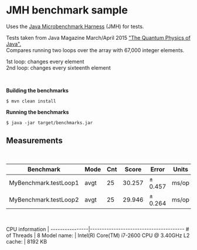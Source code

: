 JMH benchmark sample
====================

Uses the [Java Microbenchmark Harness](http://openjdk.java.net/projects/code-tools/jmh/) (JMH)
for tests.

Tests taken from Java Magazine March/April 2015 ["The Quantum Physics of Java".](http://www.oraclejavamagazine-digital.com/javamagazine/march_april_2015?sub_id=COwlfbZ7bu2Af#pg41)  
Compares running two loops over the array with 67,000 integer elements.

1st loop: changes every element  
2nd loop: changes every sixteenth element

<br>

**Building the benchmarks**

    $ mvn clean install

**Running the benchmarks**

    $ java -jar target/benchmarks.jar
  
Measurements
------------
<br>

Benchmark             | Mode | Cnt  | Score  | Error   | Units
----------------------|------|------|--------|---------|------
MyBenchmark.testLoop1 | avgt | 25   | 30.257 | ± 0.457 | ms/op  
MyBenchmark.testLoop2 | avgt | 25   | 29.946 | ± 0.264 | ms/op

<br>

CPU information |
----------------|----------------------------------------
\# of Threads   | 8
Model name:     | Intel(R) Core(TM) i7-2600 CPU @ 3.40GHz
L2 cache:       | 8192 KB
